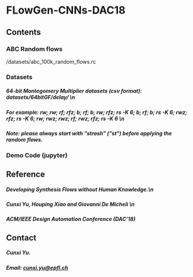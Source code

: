# FLowGen-CNNs-DAC18
## Contents
### ABC Random flows
/datasets/abc_100k_random_flows.rc
### Datasets
##### 64-bit Montegomery Multiplier datasets (csv format): datasets/64bitGF/delay/ \n
##### For example: rw; rw; rf; rfz; b; rf; b; rw; rfz; rs -K 6; b; rf; b; rs -K 6; rwz; rfz; rs -K 6; rw; rwz; rwz; rf; rwz; rfz; rs -K 6 \n
##### Note: please always start with "strash" ("st") before applying the random flows.
### Demo Code (jupyter)

## Reference
##### Developing Synthesis Flows without Human Knowledge.\n
##### Cunxi Yu, Houping Xiao and Giovanni De Micheli \n
##### ACM/IEEE Design Automation Conference (DAC'18)

## Contact
##### Cunxi Yu.
##### Email: cunxi.yu@epfl.ch
